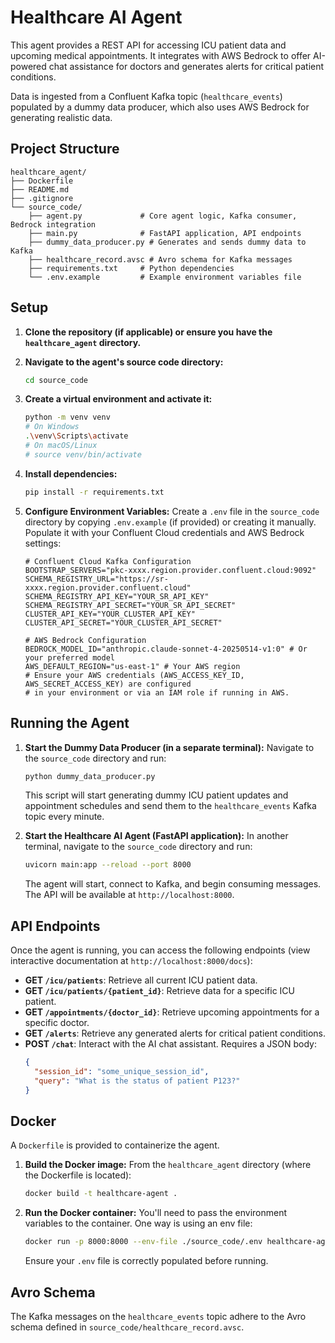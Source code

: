 # Healthcare AI Agent

This agent provides a REST API for accessing ICU patient data and upcoming medical appointments. It integrates with AWS Bedrock to offer AI-powered chat assistance for doctors and generates alerts for critical patient conditions.

Data is ingested from a Confluent Kafka topic (`healthcare_events`) populated by a dummy data producer, which also uses AWS Bedrock for generating realistic data.

## Project Structure

```
healthcare_agent/
├── Dockerfile
├── README.md
├── .gitignore
└── source_code/
    ├── agent.py             # Core agent logic, Kafka consumer, Bedrock integration
    ├── main.py              # FastAPI application, API endpoints
    ├── dummy_data_producer.py # Generates and sends dummy data to Kafka
    ├── healthcare_record.avsc # Avro schema for Kafka messages
    ├── requirements.txt     # Python dependencies
    └── .env.example         # Example environment variables file
```

## Setup

1.  **Clone the repository (if applicable) or ensure you have the `healthcare_agent` directory.**

2.  **Navigate to the agent's source code directory:**
    ```bash
    cd source_code
    ```

3.  **Create a virtual environment and activate it:**
    ```bash
    python -m venv venv
    # On Windows
    .\venv\Scripts\activate
    # On macOS/Linux
    # source venv/bin/activate
    ```

4.  **Install dependencies:**
    ```bash
    pip install -r requirements.txt
    ```

5.  **Configure Environment Variables:**
    Create a `.env` file in the `source_code` directory by copying `.env.example` (if provided) or creating it manually. Populate it with your Confluent Cloud credentials and AWS Bedrock settings:
    ```env
    # Confluent Cloud Kafka Configuration
    BOOTSTRAP_SERVERS="pkc-xxxx.region.provider.confluent.cloud:9092"
    SCHEMA_REGISTRY_URL="https://sr-xxxx.region.provider.confluent.cloud"
    SCHEMA_REGISTRY_API_KEY="YOUR_SR_API_KEY"
    SCHEMA_REGISTRY_API_SECRET="YOUR_SR_API_SECRET"
    CLUSTER_API_KEY="YOUR_CLUSTER_API_KEY"
    CLUSTER_API_SECRET="YOUR_CLUSTER_API_SECRET"

    # AWS Bedrock Configuration
    BEDROCK_MODEL_ID="anthropic.claude-sonnet-4-20250514-v1:0" # Or your preferred model
    AWS_DEFAULT_REGION="us-east-1" # Your AWS region
    # Ensure your AWS credentials (AWS_ACCESS_KEY_ID, AWS_SECRET_ACCESS_KEY) are configured 
    # in your environment or via an IAM role if running in AWS.
    ```

## Running the Agent

1.  **Start the Dummy Data Producer (in a separate terminal):**
    Navigate to the `source_code` directory and run:
    ```bash
    python dummy_data_producer.py
    ```
    This script will start generating dummy ICU patient updates and appointment schedules and send them to the `healthcare_events` Kafka topic every minute.

2.  **Start the Healthcare AI Agent (FastAPI application):**
    In another terminal, navigate to the `source_code` directory and run:
    ```bash
    uvicorn main:app --reload --port 8000
    ```
    The agent will start, connect to Kafka, and begin consuming messages. The API will be available at `http://localhost:8000`.

## API Endpoints

Once the agent is running, you can access the following endpoints (view interactive documentation at `http://localhost:8000/docs`):

*   **GET `/icu/patients`**: Retrieve all current ICU patient data.
*   **GET `/icu/patients/{patient_id}`**: Retrieve data for a specific ICU patient.
*   **GET `/appointments/{doctor_id}`**: Retrieve upcoming appointments for a specific doctor.
*   **GET `/alerts`**: Retrieve any generated alerts for critical patient conditions.
*   **POST `/chat`**: Interact with the AI chat assistant. Requires a JSON body:
    ```json
    {
      "session_id": "some_unique_session_id",
      "query": "What is the status of patient P123?"
    }
    ```

## Docker

A `Dockerfile` is provided to containerize the agent. 

1.  **Build the Docker image:**
    From the `healthcare_agent` directory (where the Dockerfile is located):
    ```bash
    docker build -t healthcare-agent .
    ```

2.  **Run the Docker container:**
    You'll need to pass the environment variables to the container. One way is using an env file:
    ```bash
    docker run -p 8000:8000 --env-file ./source_code/.env healthcare-agent
    ```
    Ensure your `.env` file is correctly populated before running.

## Avro Schema

The Kafka messages on the `healthcare_events` topic adhere to the Avro schema defined in `source_code/healthcare_record.avsc`.
